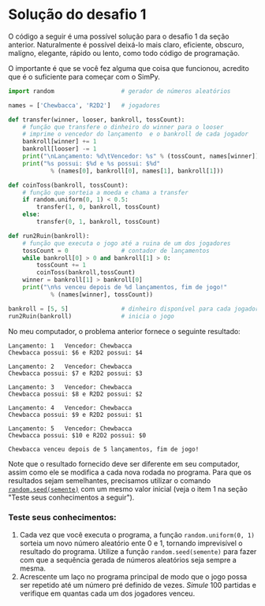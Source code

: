 # Solução do desafio 1

O código a seguir é uma possível solução para o desafio 1 da seção anterior. Naturalmente é possível deixá-lo mais claro, eficiente, obscuro, malígno, elegante, rápido ou lento, como todo código de programação.

O importante é que se você fez alguma que coisa que funcionou, acredito que é o suficiente para começar com o SimPy.

```python
import random                   # gerador de números aleatórios

names = ['Chewbacca', 'R2D2']   # jogadores

def transfer(winner, looser, bankroll, tossCount):
    # função que transfere o dinheiro do winner para o looser
    # imprime o vencedor do lançamento  e o bankroll de cada jogador
    bankroll[winner] += 1
    bankroll[looser] -= 1
    print("\nLançamento: %d\tVencedor: %s" % (tossCount, names[winner]))
    print("%s possui: $%d e %s possui: $%d"
            % (names[0], bankroll[0], names[1], bankroll[1]))

def coinToss(bankroll, tossCount):
    # função que sorteia a moeda e chama a transfer
    if random.uniform(0, 1) < 0.5:
        transfer(1, 0, bankroll, tossCount)
    else:
        transfer(0, 1, bankroll, tossCount)

def run2Ruin(bankroll):
    # função que executa o jogo até a ruina de um dos jogadores
    tossCount = 0               # contador de lançamentos
    while bankroll[0] > 0 and bankroll[1] > 0:
        tossCount += 1
        coinToss(bankroll,tossCount)
    winner = bankroll[1] > bankroll[0]
    print("\n%s venceu depois de %d lançamentos, fim de jogo!"
            % (names[winner], tossCount))

bankroll = [5, 5]               # dinheiro disponível para cada jogador
run2Ruin(bankroll)              # inicia o jogo
```
No meu computador, o problema anterior fornece o seguinte resultado:
```
Lançamento: 1   Vencedor: Chewbacca
Chewbacca possui: $6 e R2D2 possui: $4

Lançamento: 2   Vencedor: Chewbacca
Chewbacca possui: $7 e R2D2 possui: $3

Lançamento: 3   Vencedor: Chewbacca
Chewbacca possui: $8 e R2D2 possui: $2

Lançamento: 4   Vencedor: Chewbacca
Chewbacca possui: $9 e R2D2 possui: $1

Lançamento: 5   Vencedor: Chewbacca
Chewbacca possui: $10 e R2D2 possui: $0

Chewbacca venceu depois de 5 lançamentos, fim de jogo!
```

Note que o resultado fornecido deve ser diferente em seu computador, assim como ele se modifica a cada nova rodada no programa. Para que os resultados sejam semelhantes, precisamos utilizar o comando [`random.seed(semente)`](https://docs.python.org/3/library/random.html#random.seed) com um mesmo valor inicial (veja o item 1 na seção "Teste seus conhecimentos a seguir").

### Teste seus conhecimentos:
1. Cada vez que você executa o programa, a função `random.uniform(0, 1)` sorteia um novo número aleatório ente 0 e 1, tornando imprevisível o resultado do programa. Utilize a função `random.seed(semente)` para fazer com que a sequência gerada de números aleatórios seja sempre a mesma.
2. Acrescente um laço no programa principal de modo que o jogo possa ser repetido até um número pré definido de vezes. *Simule* 100 partidas e verifique em quantas cada um dos jogadores venceu. 